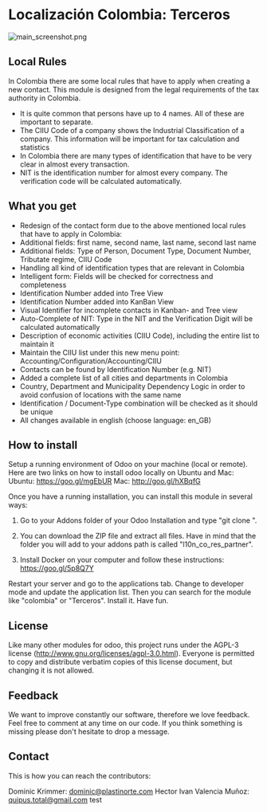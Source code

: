 Localización Colombia: Terceros
======

![main_screenshot.png](http://www.plastinorte.com/images/main_screenshot.png)

Local Rules
-----------------
In Colombia there are some local rules that have to apply when creating a new contact. 
This module is designed from the legal requirements of the tax authority in Colombia.

- It is quite common that persons have up to 4 names. All of these are important to separate.
- The CIIU Code of a company shows the Industrial Classification of a company. This information will be important for tax calculation and statistics
- In Colombia there are many types of identification that have to be very clear in almost every transaction.
- NIT is the identification number for almost every company. The verification code will be calculated automatically.

What you get
-----------------
- Redesign of the contact form due to the above mentioned local rules that have to apply in Colombia:
- Additional fields: first name, second name, last name, second last name
- Additional fields: Type of Person, Document Type, Document Number, Tributate regime, CIIU Code
- Handling all kind of identification types that are relevant in Colombia
- Intelligent form: Fields will be checked for correctness and completeness
- Identification Number added into Tree View
- Identification Number added into KanBan View
- Visual Identifier for incomplete contacts in Kanban- and Tree view
- Auto-Complete of NIT: Type in the NIT and the Verification Digit will be calculated automatically
- Description of economic activities (CIIU Code), including the entire list to maintain it
- Maintain the CIIU list under this new menu point: Accounting/Configuration/Accounting/CIIU
- Contacts can be found by Identification Number (e.g. NIT)
- Added a complete list of all cities and departments in Colombia
- Country, Department and Municipality Dependency Logic in order to avoid confusion of locations with the same name
- Identification / Document-Type combination will be checked as it should be unique
- All changes available in english (choose language: en_GB)

How to install
-----------------
Setup a running environment of Odoo on your machine (local or remote). Here are two links on how to install odoo locally on Ubuntu and Mac: 
Ubuntu: https://goo.gl/mgEbUR
Mac: http://goo.gl/hXBqfG

Once you have a running installation, you can install this module in several ways: 

1. Go to your Addons folder of your Odoo Installation and type "git clone <repository-master>". 

2. You can download the ZIP file and extract all files. Have in mind that the folder you will add to your addons path is called "l10n_co_res_partner".

3. Install Docker on your computer and follow these instructions: https://goo.gl/5p8Q7Y


Restart your server and go to the applications tab. Change to developer mode and update the application list. Then you can search for the module like "colombia" or "Terceros". Install it. Have fun.

License
-----------------
Like many other modules for odoo, this project runs under the AGPL-3 license (http://www.gnu.org/licenses/agpl-3.0.html).
Everyone is permitted to copy and distribute verbatim copies of this license document, but changing it is not allowed.


Feedback
-----------------
We want to improve constantly our software, therefore we love feedback. Feel free to comment at any time on our code. 
If you think something is missing please don't hesitate to drop a message.


Contact
-----------------
This is how you can reach the contributors: 

Dominic Krimmer: dominic@plastinorte.com
Hector Ivan Valencia Muñoz: quipus.total@gmail.com
test
